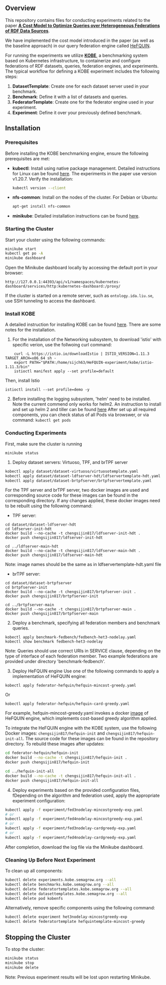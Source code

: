 ## Overview
This repository contains files for conducting experiments related to the paper [**A Cost Model to Optimize Queries over Heterogeneous Federations of RDF Data Sources**](https://dmkg-workshop.github.io/papers/paper7042.pdf).

We have implemented the cost model introduced in the paper (as well as the baseline approach) in our query federation engine called [HeFQUIN](https://github.com/LiUSemWeb/HeFQUIN/).

For running the experiments we utilize [**KOBE**](https://github.com/semagrow/kobe/), a benchmarking system based on Kubernetes infrastructure, to containerize and configure federations of RDF datasets, queries, federation engines, and experiments. The typical workflow for defining a KOBE experiment includes the following steps:
1. **DatasetTemplate**: Create one for each dataset server used in your benchmark.
2. **Benchmark**: Define it with a list of datasets and queries.
3. **FederatorTemplate**: Create one for the federator engine used in your experiment.
4. **Experiment**: Define it over your previously defined benchmark.

## Installation

### Prerequisites
Before installing the KOBE benchmarking engine, ensure the following prerequisites are met:

- **kubectl**: Install using native package management. Detailed instructions for Linux can be found [here](https://kubernetes.io/docs/tasks/tools/install-kubectl-linux/#install-using-native-package-management). The experiments in the paper use version v1.20.7. Verify the installation:
  ```bash
  kubectl version --client
  ```
- **nfs-common**: Install on the nodes of the cluster. For Debian or Ubuntu:
  ```bash
  apt-get install nfs-common
  ```
- **minikube**: Detailed installation instructions can be found [here](https://minikube.sigs.k8s.io/docs/start/?arch=%2Fmacos%2Fx86-64%2Fstable%2Fbinary+download).

### Starting the Cluster
Start your cluster using the following commands:
```bash
minikube start
kubectl get po -A
minikube dashboard
```
Open the Minikube dashboard locally by accessing the default port in your browser:
```
http://127.0.0.1:44393/api/v1/namespaces/kubernetes-dashboard/services/http:kubernetes-dashboard:/proxy/
```

If the cluster is started on a remote server, such as `ontology.ida.liu.se`, use SSH tunneling to access the dashboard.

### Install KOBE
A detailed instruction for installing KOBE can be found [here](https://semagrow.github.io/kobe/getting_started/install/). There are some notes for the installation.
1. For the installation of the Networking subsystem, to download 'istio' with specific verion, use the follwoing curl command:
```
    curl -L https://istio.io/downloadIstio | ISTIO_VERSION=1.11.3 TARGET_ARCH=x86_64 sh -
    export PATH="$PATH:/home/sijch63/HeFQUIN-experiment/kobe/istio-1.11.3/bin"
    istioctl manifest apply --set profile=default
```
Then, install Istio
```
istioctl install --set profile=demo -y
```
2. Before installing the logging subsystem, 'helm' need to be installed. Note the current commend only works for helm2.
An instruction to install and set up helm 2 and tiller can be found [here](https://v2.helm.sh/docs/install/)
After set up all required components, you can check status of all Pods via browswer, or via command:
```kubectl get pods```

### Conducting Experiments
First, make sure the cluster is running
```
minikube status
```
1. Deploy dataset servers: Virtuoso, TPF, and brTPF server
```bash
kobectl apply dataset/dataset-virtuoso/virtuosotemplate.yaml
kobectl apply dataset/dataset-ldfserver-hdt/ldfservertemplate-hdt.yaml
kobectl apply dataset/dataset-brtpfserver/brtpfservertemplate.yaml
```
For the TPF server and brTPF server, two docker images are used and corresponding source code for these images can be found in the corresponding directory. If any changes applied, these docker images need to be rebuilt using the following command:
- TPF server:
```
cd dataset/dataset-ldfserver-hdt
cd ldfserver-init-hdt
docker build --no-cache -t chengsijin817/ldfserver-init-hdt .
docker push chengsijin817/ldfserver-init-hdt
    
cd ../ldfserver-main-hdt
docker build --no-cache -t chengsijin817/ldfserver-main-hdt .
docker push chengsijin817/ldfserver-main-hdt
```
Note: image names should be the same as in ldfservertemplate-hdt.yaml file

- brTPF server:
```
cd dataset/dataset-brtpfserver
cd brtpfserver-init
docker build --no-cache -t chengsijin817/brtpfserver-init .
docker push chengsijin817/brtpfserver-init
    
cd ../brtpfserver-main
docker build --no-cache -t chengsijin817/brtpfserver-main .
docker push chengsijin817/brtpfserver-main
```
2. Deploy a benchmark, specifying all federation members and benchmark queries.
```
kobectl apply benchmark-fedbench/fedbench-het3-nodelay.yaml
kobectl show benchmark fedbench-het3-nodelay
```
Note: Queries should use correct URIs in SERVICE clause, depending on the type of interface of each federation member.
Two example federations are provided under directory 'benchmark-fedbench'.

3. Deploy HeFQUIN engine
Use one of the following commands to apply a implementation of HeFQUIN engine:
```
kobectl apply federator-hefquin/hefquin-mincost-greedy.yaml 
```
Or
```
kobectl apply federator-hefquin/hefquin-card-greedy.yaml 
```
For example, hefquin-mincost-greedy.yaml invokes a docker [image]((https://hub.docker.com/r/chengsijin817/hefquin-mincost-greedy)) of HeFQUIN engine, which implements cost-based greedy algorithm applied.

To integrate the HeFQUIN engine with the KOBE system, use the following Docker images: `chengsijin817/hefquin-init` and `chengsijin817/hefquin-init-all`. The source code for these images can be found in the repository directory. To rebuild these images after updates:
```bash
cd federator-hefquin/hefquin-init
docker build --no-cache -t chengsijin817/hefquin-init .
docker push chengsijin817/hefquin-init

cd ../hefquin-init-all
docker build --no-cache -t chengsijin817/hefquin-init-all .
docker push chengsijin817/hefquin-init-all
```
4. Deploy experiments based on the provided configuration files, fDepending on the algorithm and federation used, apply the appropriate experiment configuration:
```bash
kubectl apply -f experiment/fed3nodelay-mincostgreedy-exp.yaml
# or
kubectl apply -f experiment/fed4nodelay-mincostgreedy-exp.yaml
# or
kubectl apply -f experiment/fed3nodelay-cardgreedy-exp.yaml
# or
kubectl apply -f experiment/fed4nodelay-cardgreedy-exp.yaml
```

After completion, download the log file via the Minikube dashboard.

### Cleaning Up Before Next Experiment
To clean up all components:
```bash
kubectl delete experiments.kobe.semagrow.org --all
kubectl delete benchmarks.kobe.semagrow.org --all
kubectl delete federatortemplates.kobe.semagrow.org --all
kubectl delete datasettemplates.kobe.semagrow.org --all
kubectl delete pod kobenfs
```
Alternatively, remove specific components using the following command:
```bash
kubectl delete experiment het3nodelay-mincostgreedy-exp
kubectl delete federatortemplate hefquintemplate-mincost-greedy
```

## Stopping the Cluster
To stop the cluster:
```bash
minikube status
minikube stop
minikube delete
```
Note: Previous experiment results will be lost upon restarting Minikube.
